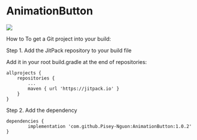 # AnimationButton
[![](https://jitpack.io/v/Pisey-Nguon/AnimationButton.svg)](https://jitpack.io/#Pisey-Nguon/AnimationButton)

How to
To get a Git project into your build:

Step 1. Add the JitPack repository to your build file

Add it in your root build.gradle at the end of repositories:

	allprojects {
		repositories {
			...
			maven { url 'https://jitpack.io' }
		}
	}
Step 2. Add the dependency

	dependencies {
	        implementation 'com.github.Pisey-Nguon:AnimationButton:1.0.2'
	}
